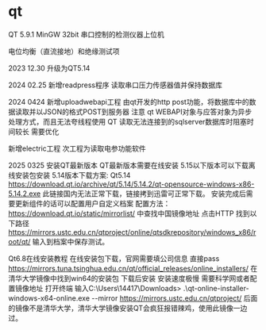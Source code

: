 # qt
QT 5.9.1 MinGW 32bit
串口控制的检测仪器上位机

电位均衡（直流接地）和绝缘测试项

2023 12.30
升级为QT5.14

2024 02.25
新增readpress程序 读取串口压力传感器值并保持数据库

2024 0424
新增uploadwebapi工程 由qt开发的http post功能，将数据库中的数据读取并以JSON的格式POST到服务器
注意 qt WEBAPI对象与应答对象为异步处理方式，而且无法夸线程使用
	QT 读取无法连接到的sqlserver数据库时阻塞时间较长 需要优化
	
新增electric工程 次工程为读取电参功能软件

2025 0325
安装QT最新版本 QT最新版本需要在线安装
5.15以下版本可以下载离线安装包安装
5.14版本下载方案:
Qt5.14
https://download.qt.io/archive/qt/5.14/5.14.2/qt-opensource-windows-x86-5.14.2.exe
此链接国内无法正常下载，链接拷到迅雷可正常下载。
安装完成后需要更新组件的话可以配置用户自定义档案 配置方法：
https://download.qt.io/static/mirrorlist/  中查找中国镜像地址 点击HTTP
找到以下路径
https://mirrors.ustc.edu.cn/qtproject/online/qtsdkrepository/windows_x86/root/qt/
输入到档案中保存测试。

Qt6.8在线安装教程
在线安装包下载，官网需要填公司信息 直接pass
https://mirrors.tuna.tsinghua.edu.cn/qt/official_releases/online_installers/
在清华大学镜像中找到win64的安装包 下载后安装
安装速度极慢 需要科学网或者配置镜像地址
打开终端 输入C:\Users\14417\Downloads> .\qt-online-installer-windows-x64-online.exe --mirror https://mirrors.ustc.edu.cn/qtproject/
后面的镜像不是清华大学，清华大学镜像安装QT会疯狂报错辣鸡，使用此镜像一边过。
